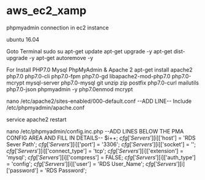 # aws_ec2_xamp
phpmyadmin connection in ec2 instance

ubuntu 16.04

Goto Terminal 
sudo su
apt-get update
apt-get upgrade -y
apt-get dist-upgrade -y 
apt-get autoremove -y

For Install PHP7.0 Mysql PhpMyAdmin & Apache 2
apt-get install apache2 php7.0 php7.0-cli php7.0-fpm php7.0-gd libapache2-mod-php7.0 php7.0-mcrypt mysql-server php7.0-mysql git unzip zip postfix php7.0-curl mailutils php7.0-json phpmyadmin -y php7.0enmod mcrypt

nano /etc/apache2/sites-enabled/000-default.conf
--ADD LINE-- 
Include /etc/phpmyadmin/apache.conf

service apache2 restart

nano /etc/phpmyadmin/config.inc.php
--ADD LINES BELOW THE PMA CONFIG AREA AND FILL IN DETAILS--
$i++;
$cfg['Servers'][$i]['host']          = 'RDS Sever Path';
$cfg['Servers'][$i]['port']          = '3306';
$cfg['Servers'][$i]['socket']        = '';
$cfg['Servers'][$i]['connect_type']  = 'tcp';
$cfg['Servers'][$i]['extension']     = 'mysql';
$cfg['Servers'][$i]['compress']      = FALSE;
$cfg['Servers'][$i]['auth_type']     = 'config';
$cfg['Servers'][$i]['user']          = 'RDS User_Name';
$cfg['Servers'][$i]['password']      = 'RDS Password';



